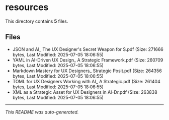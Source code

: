 # resources

This directory contains **5** files.

## Files

- JSON and AI_ The UX Designer's Secret Weapon for S.pdf (Size: 271666 bytes, Last Modified: 2025-07-05 18:06:55)
- YAML in AI-Driven UX Design_ A Strategic Framework.pdf (Size: 260709 bytes, Last Modified: 2025-07-05 18:06:55)
- Markdown Mastery for UX Designers_ Strategic Posit.pdf (Size: 264356 bytes, Last Modified: 2025-07-05 18:06:55)
- TOML for UX Designers Working with AI_ A Strategic.pdf (Size: 261404 bytes, Last Modified: 2025-07-05 18:06:55)
- XML as a Strategic Asset for UX Designers in AI-Dr.pdf (Size: 263838 bytes, Last Modified: 2025-07-05 18:06:55)

---
*This README was auto-generated.*
